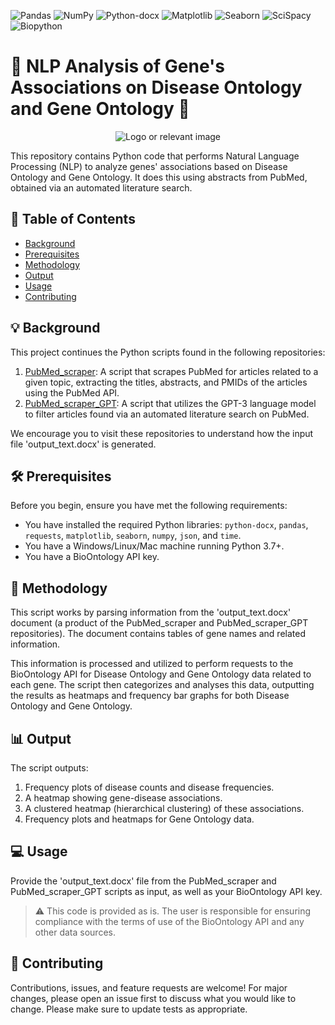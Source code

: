 ![Pandas](https://img.shields.io/badge/Pandas-150458?style=for-the-badge&logo=pandas&logoColor=white)
![NumPy](https://img.shields.io/badge/NumPy-013243?style=flat&logo=numpy&logoColor=white)
![Python-docx](https://img.shields.io/badge/python--docx-3E8FC1?style=plastic&logo=python&logoColor=white)
![Matplotlib](https://img.shields.io/badge/Matplotlib-007ACC?style=social&logo=matplotlib&logoColor=white)
![Seaborn](https://img.shields.io/badge/Seaborn-3776AB?style=flat-square&logo=seaborn&logoColor=white)
![SciSpacy](https://img.shields.io/badge/SciSpacy-FFCA28?style=for-the-badge&logo=SciSpacy&logoColor=white)
![Biopython](https://img.shields.io/badge/Biopython-FFA500?style=plastic&logo=biopython&logoColor=white)


# :dna: NLP Analysis of Gene's Associations on Disease Ontology and Gene Ontology :dna:

<p align="center">
  <img src="https://example.com/path/to/logo_or_relevant_image.png" alt="Logo or relevant image">
</p>

This repository contains Python code that performs Natural Language Processing (NLP) to analyze genes' associations based on Disease Ontology and Gene Ontology. It does this using abstracts from PubMed, obtained via an automated literature search. 

## :pushpin: Table of Contents

- [Background](#background)
- [Prerequisites](#prerequisites)
- [Methodology](#methodology)
- [Output](#output)
- [Usage](#usage)
- [Contributing](#contributing)

## :bulb: Background

This project continues the Python scripts found in the following repositories:

1. [PubMed_scraper](https://github.com/ybryan95/PubMed_scraper): A script that scrapes PubMed for articles related to a given topic, extracting the titles, abstracts, and PMIDs of the articles using the PubMed API.
2. [PubMed_scraper_GPT](https://github.com/ybryan95/PubMed_scraper_GPT): A script that utilizes the GPT-3 language model to filter articles found via an automated literature search on PubMed.

We encourage you to visit these repositories to understand how the input file 'output_text.docx' is generated.

## :hammer_and_wrench: Prerequisites

Before you begin, ensure you have met the following requirements:

* You have installed the required Python libraries: `python-docx`, `pandas`, `requests`, `matplotlib`, `seaborn`, `numpy`, `json`, and `time`.
* You have a Windows/Linux/Mac machine running Python 3.7+.
* You have a BioOntology API key.

## :compass: Methodology

This script works by parsing information from the 'output_text.docx' document (a product of the PubMed_scraper and PubMed_scraper_GPT repositories). The document contains tables of gene names and related information. 

This information is processed and utilized to perform requests to the BioOntology API for Disease Ontology and Gene Ontology data related to each gene. The script then categorizes and analyses this data, outputting the results as heatmaps and frequency bar graphs for both Disease Ontology and Gene Ontology. 

## :bar_chart: Output

The script outputs:

1. Frequency plots of disease counts and disease frequencies.
2. A heatmap showing gene-disease associations.
3. A clustered heatmap (hierarchical clustering) of these associations.
4. Frequency plots and heatmaps for Gene Ontology data.

## :computer: Usage

Provide the 'output_text.docx' file from the PubMed_scraper and PubMed_scraper_GPT scripts as input, as well as your BioOntology API key.

> :warning: This code is provided as is. The user is responsible for ensuring compliance with the terms of use of the BioOntology API and any other data sources.

## :handshake: Contributing

Contributions, issues, and feature requests are welcome! For major changes, please open an issue first to discuss what you would like to change. Please make sure to update tests as appropriate.

